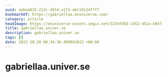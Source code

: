 ```yaml
---
uuid: aabaa615-213c-4554-a1f2-abc10124fff7
bookmarkOf: https://gabriellaa.onuniverse.com/
category: article
headImage: https://onuniverse-assets.imgix.net/3234fd03-1452-452a-b037-d7ae5fc157fe.jpg?w=1200&h=630&crop=top&fit=crop
title: gabriellaa.univer.se
description: gabriellaa.univer.se
tags: []
date: 2022-10-20 06:34:36.899991015 +00:00
---
```

# gabriellaa.univer.se

